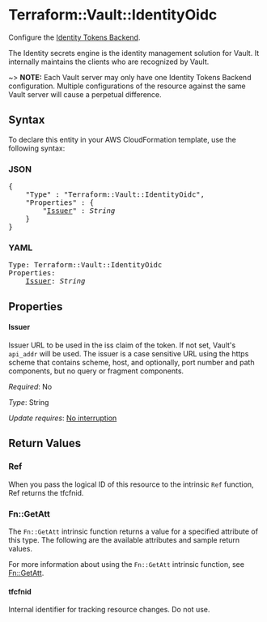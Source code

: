 # Terraform::Vault::IdentityOidc

Configure the [Identity Tokens Backend](https://www.vaultproject.io/docs/secrets/identity/index.html#identity-tokens).

The Identity secrets engine is the identity management solution for Vault. It internally maintains
the clients who are recognized by Vault.

~> **NOTE:** Each Vault server may only have one Identity Tokens Backend configuration. Multiple configurations of the resource against the same Vault server will cause a perpetual difference.

## Syntax

To declare this entity in your AWS CloudFormation template, use the following syntax:

### JSON

<pre>
{
    "Type" : "Terraform::Vault::IdentityOidc",
    "Properties" : {
        "<a href="#issuer" title="Issuer">Issuer</a>" : <i>String</i>
    }
}
</pre>

### YAML

<pre>
Type: Terraform::Vault::IdentityOidc
Properties:
    <a href="#issuer" title="Issuer">Issuer</a>: <i>String</i>
</pre>

## Properties

#### Issuer

Issuer URL to be used in the iss claim of the token. If not set, Vault's
`api_addr` will be used. The issuer is a case sensitive URL using the https scheme that contains
scheme, host, and optionally, port number and path components, but no query or fragment
components.

_Required_: No

_Type_: String

_Update requires_: [No interruption](https://docs.aws.amazon.com/AWSCloudFormation/latest/UserGuide/using-cfn-updating-stacks-update-behaviors.html#update-no-interrupt)

## Return Values

### Ref

When you pass the logical ID of this resource to the intrinsic `Ref` function, Ref returns the tfcfnid.

### Fn::GetAtt

The `Fn::GetAtt` intrinsic function returns a value for a specified attribute of this type. The following are the available attributes and sample return values.

For more information about using the `Fn::GetAtt` intrinsic function, see [Fn::GetAtt](https://docs.aws.amazon.com/AWSCloudFormation/latest/UserGuide/intrinsic-function-reference-getatt.html).

#### tfcfnid

Internal identifier for tracking resource changes. Do not use.

